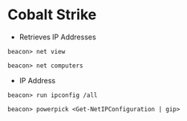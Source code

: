 # Cobalt Strike

- Retrieves IP Addresses

`beacon> net view`

`beacon> net computers`

- IP Address

`beacon> run ipconfig /all`

`beacon> powerpick <Get-NetIPConfiguration | gip>`